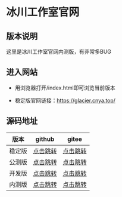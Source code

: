 # 冰川工作室官网

## 版本说明

这里是冰川工作室官网内测版，有非常多BUG

## 进入网站

- 用浏览器打开/index.html即可浏览当前版本

- 稳定版官网链接：https://glacier.cnya.top/


## 源码地址

|版本|github|gitee|
|:-:|:-:|:-:|
|稳定版|[点击跳转](https://github.com/glacier-studio/glacier-studio/tree/gh-pages)|[点击跳转](https://gitee.com/slightning/glacier-studio/tree/gh-pages)|
|公测版|[点击跳转](https://github.com/glacier-studio/glacier-studio/tree/beta)|[点击跳转](https://gitee.com/slightning/glacier-studio/tree/beta)|
|开发版|[点击跳转](https://github.com/glacier-studio/glacier-studio/tree/develop)|[点击跳转](https://gitee.com/slightning/glacier-studio/tree/develop)|
|内测版|[点击跳转](https://github.com/glacier-studio/glacier-studio/tree/alpha)|[点击跳转](https://gitee.com/slightning/glacier-studio/tree/alpha)|